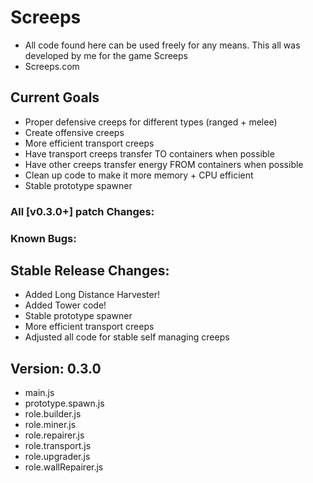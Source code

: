 # Screeps
- All code found here can be used freely for any means. This all was developed by me for the game Screeps
- Screeps.com

## Current Goals 
- Proper defensive creeps for different types (ranged + melee)
- Create offensive creeps
- More efficient transport creeps
- Have transport creeps transfer TO containers when possible
- Have other creeps transfer energy FROM containers when possible
- Clean up code to make it more memory + CPU efficient
- Stable prototype spawner

### All [v0.3.0+] patch Changes:


### Known Bugs:



## Stable Release Changes:
- Added Long Distance Harvester!
- Added Tower code!
- Stable prototype spawner
- More efficient transport creeps
- Adjusted all code for stable self managing creeps

## Version: 0.3.0
- main.js
- prototype.spawn.js
- role.builder.js
- role.miner.js
- role.repairer.js
- role.transport.js
- role.upgrader.js
- role.wallRepairer.js

